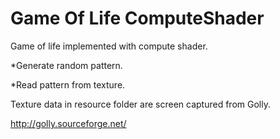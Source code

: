 # Game Of Life ComputeShader
Game of life implemented with compute shader.

*Generate random pattern.

*Read pattern from texture.

Texture data in resource folder are screen captured from Golly.

http://golly.sourceforge.net/


